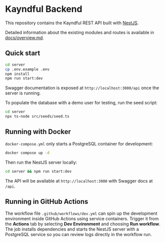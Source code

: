 # Kayndful Backend

This repository contains the Kayndful REST API built with [NestJS](https://nestjs.com/).

Detailed information about the existing modules and routes is available in [docs/overview.md](docs/overview.md).

## Quick start

```bash
cd server
cp .env.example .env
npm install
npm run start:dev
```

Swagger documentation is exposed at `http://localhost:3000/api` once the server is running.

To populate the database with a demo user for testing, run the seed script:

```bash
cd server
npx ts-node src/seeds/seed.ts
```


## Running with Docker

`docker-compose.yml` only starts a PostgreSQL container for development:

```bash
docker compose up -d
```

Then run the NestJS server locally:

```bash
cd server && npm run start:dev
```

The API will be available at `http://localhost:3000` with Swagger docs at `/api`.

## Running in GitHub Actions

The workflow file `.github/workflows/dev.yml` can spin up the development
environment inside GitHub Actions using service containers. Trigger it from the
**Actions** tab by selecting **Dev Environment** and choosing **Run workflow**.
The job installs dependencies and starts the NestJS server with a PostgreSQL
service so you can review logs directly in the workflow run.
